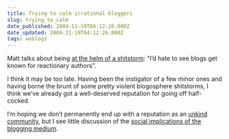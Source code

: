 ```yaml
---
title: Trying to calm irrational bloggers
slug: trying_to_calm
date_published: 2004-11-19T04:12:26.000Z
date_updated: 2004-11-19T04:12:26.000Z
tags: weblogs
---
```


Matt talks about being [at the helm of a shitstorm](http://www.pvrblog.com/pvr/2004/11/behind_the_webs.html): "I’d hate to see blogs get known for reactionary authors".

I think it may be too late. Having been the instigator of a few minor ones and having borne the brunt of some pretty violent blogosphere shitstorms, I think we’ve already got a well-deserved reputation for going off half-cocked.

I’m hoping we don’t permanently end up with a reputation as an [unkind community](http://www.dashes.com/anil/2004/10/11/an_unkind_commu), but I see little discussion of the [social implications of the blogging medium](http://nick.typepad.com/blog/2004/10/ramblings_on_go.html).
